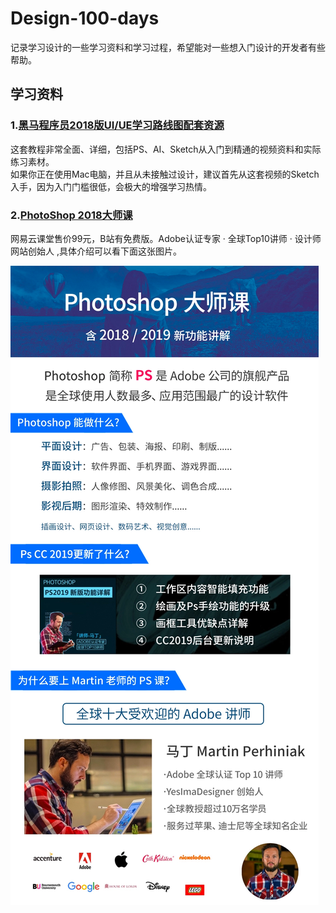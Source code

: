 # Design-100-days
记录学习设计的一些学习资料和学习过程，希望能对一些想入门设计的开发者有些帮助。  


## 学习资料
### 1.[黑马程序员2018版UI/UE学习路线图配套资源](./学习资料/黑马程序员2018版UIUE学习路线图配套资源.md)

这套教程非常全面、详细，包括PS、AI、Sketch从入门到精通的视频资料和实际练习素材。  
如果你正在使用Mac电脑，并且从未接触过设计，建议首先从这套视频的Sketch入手，因为入门门槛很低，会极大的增强学习热情。  

### 2.[PhotoShop 2018大师课](https://www.bilibili.com/video/av59906341?from=search&seid=13389478556968547014)  
网易云课堂售价99元，B站有免费版。Adobe认证专家 · 全球Top10讲师 · 设计师网站创始人 ,具体介绍可以看下面这张图片。  

![PS 2018大师课](./img/dashi2.png)